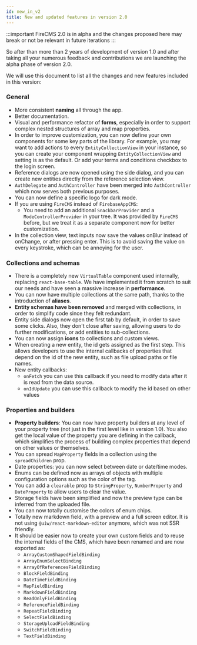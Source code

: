```yaml
---
id: new_in_v2
title: New and updated features in version 2.0
---
```


:::important 
FireCMS 2.0 is in alpha and the changes proposed here may break or
not be relevant in future iterations
:::

So after than more than 2 years of development of version 1.0 and after taking
all your numerous feedback and contributions we are launching the alpha phase of
version 2.0.

We will use this document to list all the changes and new features included in
this version:

### General

- More consistent **naming** all through the app.
- Better documentation.
- Visual and performance refactor of **forms**, especially in order to support
  complex nested structures of array and map properties.
- In order to improve customization, you can now define your own components for
  some key parts of the library. For example, you may want to add actions to
  every `EntityCollectionView` in your instance, so you can create your
  component wrapping `EntityCollectionView` and setting is as the default. Or
  add your terms and conditions checkbox to the login screen.
- Reference dialogs are now opened using the side dialog, and you can create new
  entities directly from the reference selection view.
- `AuthDelegate` and `AuthController` have been merged into `AuthController`
  which now serves both previous purposes.
- You can now define a specific logo for dark mode.
- If you are using `FireCMS` instead of `FirebaseAppCMS`:
  - You need to add an additional `SnackbarProvider` and a `ModeControllerProvider` 
  in your tree.
  It was provided by `FireCMS` before, but we treat it as a separate component 
  now for better customization.
- In the collection view, text inputs now save the values onBlur instead of
  onChange, or after pressing enter. This is to avoid saving the value on every
  keystroke, which can be annoying for the user.

### Collections and schemas

- There is a completely new `VirtualTable` component used internally,
  replacing `react-base-table`. We have implemented it from scratch to suit our
  needs and have seen a massive increase in **performance**.
- You can now have multiple collections at the same path, thanks to the
  introduction of **aliases**.
- **Entity schemas have been removed** and merged with collections, in order to
  simplify code since they felt redundant.
- Entity side dialogs now open the first tab by default, in order to save some
  clicks. Also, they don't close after saving, allowing users to do further
  modifications, or add entities to sub-collections.
- You can now assign **icons** to collections and custom views.
- When creating a new entity, the id gets assigned as the first step. This
  allows developers to use the internal callbacks of properties that depend on
  the id of the new entity, such as file upload paths or file names.
- New entity callbacks:
  - `onFetch` you can use this callback if you need to modify data after it is 
  read from the data source.
  - `onIdUpdate` you can use this callback to modify the id based on other
  values

### Properties and builders

- **Property builders**: You can now have property builders at any level of your
  property tree (not just in the first level like in version 1.0). You also get
  the local value of the property you are defining in the callback, which
  simplifies the process of building complex properties that depend on other
  values or themselves.
- You can spread `MapProperty` fields in a collection using the `spreadChildren`
  prop.
- Date properties: you can now select between date or date/time modes.
- Enums can be defined now as arrays of objects with multiple configuration
  options such as the color of the tag.
- You can add a `clearable` prop to `StringProperty`, `NumberProperty` and `DateProperty` 
  to allow users to clear the value.
- Storage fields have been simplified and now the preview type can be inferred
  from the uploaded file.
- You can now totally customise the colors of enum chips.
- Totally new markdown field, with a preview and a full screen editor. It is
  not using `@uiw/react-markdown-editor` anymore, which was not SSR friendly.
- It should be easier now to create your own custom fields and to reuse the
  internal fields of the CMS, which have been renamed and are now exported as:
  - `ArrayCustomShapedFieldBinding`
  - `ArrayEnumSelectBinding`
  - `ArrayOfReferencesFieldBinding`
  - `BlockFieldBinding`
  - `DateTimeFieldBinding`
  - `MapFieldBinding`
  - `MarkdownFieldBinding`
  - `ReadOnlyFieldBinding`
  - `ReferenceFieldBinding`
  - `RepeatFieldBinding`
  - `SelectFieldBinding`
  - `StorageUploadFieldBinding`
  - `SwitchFieldBinding`
  - `TextFieldBinding`
